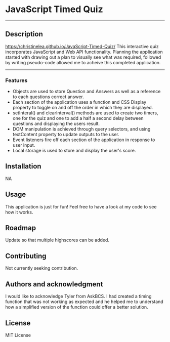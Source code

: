 # JavaScript Timed Quiz

---

## Description
 https://christinelea.github.io/JavaScript-Timed-Quiz/
This interactive quiz incorporates JavaScript and Web API functionality.
Planning the application started with drawing out a plan to visually see what was required, followed by writing pseudo-code allowed me to acheive this completed application.

---

### Features
- Objects are used to store Question and Answers as well as a reference to each questions correct answer.
- Each section of the application uses a function and CSS Display property to toggle on and off the order in which they are displayed.
- setInteral() and clearInterval() methods are used to create two timers, one for the quiz and one to add a half a second delay between questions and displaying the users result.
- DOM manipulation is achieved through query selectors, and using textContent property to update outputs to the user.
- Event listeners fire off each section of the application in response to user input.
- Local storage is used to store and display the user's score.

## Installation
NA

## Usage
This application is just for fun! Feel free to have a look at my code to see how it works.

## Roadmap
Update so that multiple highscores can be added.

## Contributing
Not currently seeking contribution.

## Authors and acknowledgment
I would like to acknowledge Tyler from AskBCS. I had created a timing function that was not working as expected and he helped me to understand how a simplified version of the function could offer a better solution. 

## License
MIT License

